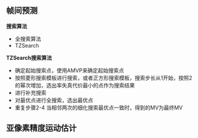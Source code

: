 ## 帧间预测
 
**搜索算法**
 
- 全搜索算法
- TZSearch
 
**TZSearch搜索算法**
 
- 确定起始搜索点，使用AMVP来确定起始搜索点
- 按照菱形搜索模板进行搜索，或者正方形搜索模板，搜索步长从1开始，按照2的幂次增加，选出率失真代价最小的点作为搜索结果
- 进行补充搜索
- 对最优点进行全搜索，选出最优点
- 重复步骤2-4 当相邻两次的细化搜索最优点一致时，得到的MV为最终MV
 
## 亚像素精度运动估计